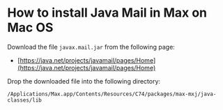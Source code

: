 # How to install Java Mail in Max on Mac OS


Download the file ```javax.mail.jar``` from the following page:

* [https://java.net/projects/javamail/pages/Home](https://java.net/projects/javamail/pages/Home)

Drop the downloaded file into the following directory:
```
/Applications/Max.app/Contents/Resources/C74/packages/max-mxj/java-classes/lib
```


